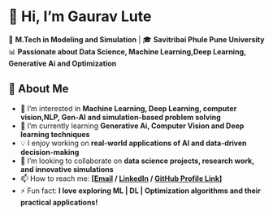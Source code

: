 # 👋 Hi, I’m Gaurav Lute  

🔬 **M.Tech in Modeling and Simulation** | 🎓 **Savitribai Phule Pune University**  
📊 **Passionate about Data Science, Machine Learning,Deep Learning, Generative Ai and Optimization**  

## 🚀 About Me  
- 👀 I’m interested in **Machine Learning, Deep Learning, computer vision,NLP, Gen-AI and simulation-based problem solving**  
- 🌱 I’m currently learning **Generative Ai, Computer Vision and Deep learning techniques**  
- 💡 I enjoy working on **real-world applications of AI and data-driven decision-making**  
- 💞️ I’m looking to collaborate on **data science projects, research work, and innovative simulations**  
- 📫 How to reach me: **[[Email](lutegaurav1@gmail.com
) / [LinkedIn](https://www.linkedin.com/in/gaurav-lute-6a36a1200/) / [GitHub Profile Link](https://github.com/gauravlute01)]**   
- ⚡ Fun fact: **I love exploring ML | DL | Optimization algorithms and their practical applications!**  

<!---
gauravlute01/gauravlute01 is a ✨ special ✨ repository because its `README.md` (this file) appears on your GitHub profile.
You can click the Preview link to take a look at your changes.
--->
